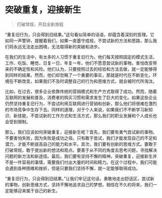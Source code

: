 # 突破重复，迎接新生
> 打破常规，开启全新旅程

“重复旧行为，只会得到旧结果。”这句看似简单的话语，却蕴含着深刻的哲理。它如同一声警钟，提醒着我们，如果一直墨守成规，不尝试新的方法和思路，那么我们将永远无法走出困境，无法取得新的突破和进步。

在我们的生活中，有太多的人习惯于重复旧行为。他们每天按照固定的模式生活，工作、吃饭、睡觉，日复一日，年复一年。他们不愿意尝试新的事物，害怕改变带来的不确定性和风险。他们认为，只要按照过去的经验和方法去做，就一定能够得到同样的结果。然而，他们却忽略了一个重要的事实，那就是时代在不断变化，环境在不断改变，如果我们不及时调整自己的行为和思维方式，就会被时代所淘汰。

比如，在过去，很多企业依靠传统的营销模式和生产方式取得了成功。然而，随着互联网的发展和普及，消费者的购买习惯和需求发生了巨大的变化。如果这些企业仍然坚持重复旧行为，不尝试利用互联网进行营销和创新，那么他们将很难在激烈的市场竞争中生存下去。同样的道理，对于个人来说，如果我们不不断学习新知识、新技能，不尝试新的工作方式和生活方式，那么我们的职业发展和个人成长也会受到限制。

那么，我们应该如何突破重复，迎接新生呢？首先，我们要有勇气尝试新的事物。不要害怕失败，因为失败是成功之母。只有敢于尝试，我们才能发现自己的不足和潜力，才能不断提高自己的能力和水平。其次，我们要有创新的思维方式。要敢于打破常规，敢于提出新的想法和观点。要善于从不同的角度去思考问题，寻找解决问题的新方法和新途径。最后，我们要有坚持不懈的精神。突破重复，迎接新生并不是一件容易的事情，需要我们付出大量的时间和精力。在这个过程中，我们可能会遇到各种困难和挫折，但是只要我们坚持不懈，就一定能够取得成功。

“重复旧行为，只会得到旧结果。”让我们牢记这句话，勇敢地走出舒适区，尝试新的事物，创新思维方式，坚持不懈地追求自己的梦想。相信在不久的将来，我们一定能够迎来属于自己的新生。